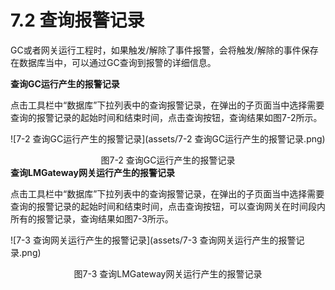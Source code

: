 # 7.2 查询报警记录

GC或者网关运行工程时，如果触发/解除了事件报警，会将触发/解除的事件保存在数据库当中，可以通过GC查询到报警的详细信息。

**查询GC运行产生的报警记录**

点击工具栏中“数据库”下拉列表中的查询报警记录，在弹出的子页面当中选择需要查询的报警记录的起始时间和结束时间，点击查询按钮，查询结果如图7-2所示。

![7-2 查询GC运行产生的报警记录](assets/7-2 查询GC运行产生的报警记录.png)

<center>图7-2 查询GC运行产生的报警记录</center



**查询LMGateway网关运行产生的报警记录**

 点击工具栏中“数据库”下拉列表中的查询报警记录，在弹出的子页面当中选择需要查询的报警记录的起始时间和结束时间，点击查询按钮，可以查询网关在时间段内所有的报警记录，查询结果如图7-3所示。

![7-3 查询网关运行产生的报警记录](assets/7-3 查询网关运行产生的报警记录.png)

<center>图7-3 查询LMGateway网关运行产生的报警记录</center


